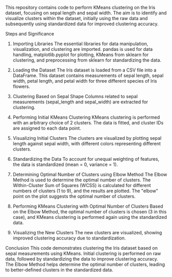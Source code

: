 This repository contains code to perform KMeans clustering on the Iris dataset, focusing on sepal length and sepal width. The aim is to identify and visualize clusters within the dataset, initially using the raw data and subsequently using standardized data for improved clustering accuracy.

Steps and Significance
1. Importing Libraries
The essential libraries for data manipulation, visualization, and clustering are imported. pandas is used for data handling, matplotlib.pyplot for plotting, KMeans from sklearn for clustering, and preprocessing from sklearn for standardizing the data.

2. Loading the Dataset
The Iris dataset is loaded from a CSV file into a DataFrame. This dataset contains measurements of sepal length, sepal width, petal length, and petal width for three different species of Iris flowers.

3. Clustering Based on Sepal Shape
Columns related to sepal measurements (sepal_length and sepal_width) are extracted for clustering.

4. Performing Initial KMeans Clustering
KMeans clustering is performed with an arbitrary choice of 2 clusters. The data is fitted, and cluster IDs are assigned to each data point.

5. Visualizing Initial Clusters
The clusters are visualized by plotting sepal length against sepal width, with different colors representing different clusters.

6. Standardizing the Data
To account for unequal weighting of features, the data is standardized (mean = 0, variance = 1).

7. Determining Optimal Number of Clusters using Elbow Method
The Elbow Method is used to determine the optimal number of clusters. The Within-Cluster Sum of Squares (WCSS) is calculated for different numbers of clusters (1 to 9), and the results are plotted. The "elbow" point on the plot suggests the optimal number of clusters.

8. Performing KMeans Clustering with Optimal Number of Clusters
Based on the Elbow Method, the optimal number of clusters is chosen (3 in this case), and KMeans clustering is performed again using the standardized data.

9. Visualizing the New Clusters
The new clusters are visualized, showing improved clustering accuracy due to standardization.

Conclusion
This code demonstrates clustering the Iris dataset based on sepal measurements using KMeans. Initial clustering is performed on raw data, followed by standardizing the data to improve clustering accuracy. The Elbow Method helps determine the optimal number of clusters, leading to better-defined clusters in the standardized data.
